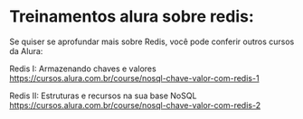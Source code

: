 # Treinamentos alura sobre redis:

Se quiser se aprofundar mais sobre Redis, você pode conferir outros cursos da Alura:

Redis I: Armazenando chaves e valores
https://cursos.alura.com.br/course/nosql-chave-valor-com-redis-1

Redis II: Estruturas e recursos na sua base NoSQL
https://cursos.alura.com.br/course/nosql-chave-valor-com-redis-2
